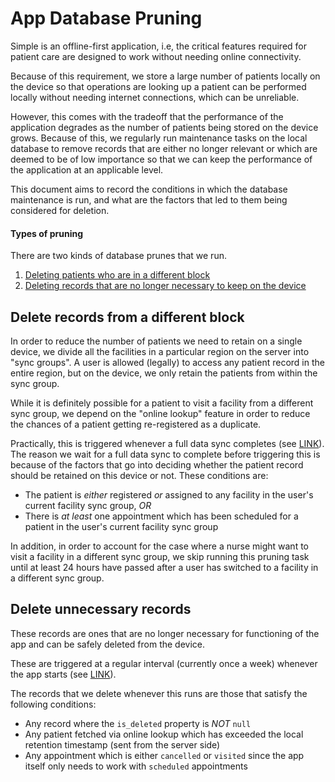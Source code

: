 # App Database Pruning

Simple is an offline-first application, i.e, the critical features required for patient care are designed to work without needing online connectivity.

Because of this requirement, we store a large number of patients locally on the device so that operations are looking up a patient can be performed locally without needing internet connections, which can be unreliable.

However, this comes with the tradeoff that the performance of the application degrades as the number of patients being stored on the device grows. Because of this, we regularly run maintenance tasks on the local database to remove records that are either no longer relevant or which are deemed to be of low importance so that we can keep the performance of the application at an applicable level.

This document aims to record the conditions in which the database maintenance is run, and what are the factors that led to them being considered for deletion.

#### Types of pruning

There are two kinds of database prunes that we run.

1. [Deleting patients who are in a different block](#delete-records-from-a-different-block)
2. [Deleting records that are no longer necessary to keep on the device](#delete-unnecessary-records)

## Delete records from a different block

In order to reduce the number of patients we need to retain on a single device, we divide all the facilities in a particular region on the server into "sync groups". A user is allowed (legally) to access any patient record in the entire region, but on the device, we only retain the patients from within the sync group.

While it is definitely possible for a patient to visit a facility from a different sync group, we depend on the "online lookup" feature in order to reduce the chances of a patient getting re-registered as a duplicate.

Practically, this is triggered whenever a full data sync completes (see [LINK](https://github.com/simpledotorg/simple-android/blob/0d064b7af7650e237127795425e7c763fc7563f7/app/src/main/java/org/simple/clinic/sync/DataSync.kt#L175)). The reason we wait for a full data sync to complete before triggering this is because of the factors that go into deciding whether the patient record should be retained on this device or not. These conditions are:

- The patient is _either_ registered _or_ assigned to any facility in the user's current facility sync group, _OR_
- There is _at least_ one appointment which has been scheduled for a patient in the user's current facility sync group

In addition, in order to account for the case where a nurse might want to visit a facility in a different sync group, we skip running this pruning task until at least 24 hours have passed after a user has switched to a facility in a different sync group.

## Delete unnecessary records

These records are ones that are no longer necessary for functioning of the app and can be safely deleted from the device.

These are triggered at a regular interval (currently once a week) whenever the app starts (see [LINK](https://github.com/simpledotorg/simple-android/blob/0d064b7af7650e237127795425e7c763fc7563f7/app/src/main/java/org/simple/clinic/setup/SetupActivityEffectHandler.kt#L64)).

The records that we delete whenever this runs are those that satisfy the following conditions:
- Any record where the `is_deleted` property is _NOT_ `null`
- Any patient fetched via online lookup which has exceeded the local retention timestamp (sent from the server side)
- Any appointment which is either `cancelled` or `visited` since the app itself only needs to work with `scheduled` appointments